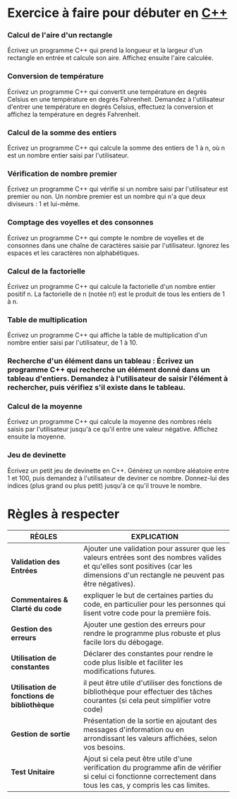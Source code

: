 # Exercice à faire pour débuter en [C++](https://fr.wikipedia.org/wiki/C%2B%2B)

### Calcul de l'aire d'un rectangle
Écrivez un programme C++ qui prend la longueur et la largeur d'un rectangle en entrée et calcule son aire. Affichez ensuite l'aire calculée.

### Conversion de température
Écrivez un programme C++ qui convertit une température en degrés Celsius en une température en degrés Fahrenheit. Demandez à l'utilisateur d'entrer une température en degrés Celsius, effectuez la conversion et affichez la température en degrés Fahrenheit.

### Calcul de la somme des entiers
Écrivez un programme C++ qui calcule la somme des entiers de 1 à n, où n est un nombre entier saisi par l'utilisateur.

### Vérification de nombre premier
Écrivez un programme C++ qui vérifie si un nombre saisi par l'utilisateur est premier ou non. Un nombre premier est un nombre qui n'a que deux diviseurs : 1 et lui-même.

### Comptage des voyelles et des consonnes
Écrivez un programme C++ qui compte le nombre de voyelles et de consonnes dans une chaîne de caractères saisie par l'utilisateur. Ignorez les espaces et les caractères non alphabétiques.

### Calcul de la factorielle
Écrivez un programme C++ qui calcule la factorielle d'un nombre entier positif n. La factorielle de n (notée n!) est le produit de tous les entiers de 1 à n.

### Table de multiplication
Écrivez un programme C++ qui affiche la table de multiplication d'un nombre entier saisi par l'utilisateur, de 1 à 10.

### Recherche d'un élément dans un tableau : Écrivez un programme C++ qui recherche un élément donné dans un tableau d'entiers. Demandez à l'utilisateur de saisir l'élément à rechercher, puis vérifiez s'il existe dans le tableau.

### Calcul de la moyenne
Écrivez un programme C++ qui calcule la moyenne des nombres réels saisis par l'utilisateur jusqu'à ce qu'il entre une valeur négative. Affichez ensuite la moyenne.

### Jeu de devinette
Écrivez un petit jeu de devinette en C++. Générez un nombre aléatoire entre 1 et 100, puis demandez à l'utilisateur de deviner ce nombre. Donnez-lui des indices (plus grand ou plus petit) jusqu'à ce qu'il trouve le nombre.

# Règles à respecter

|RÈGLES| EXPLICATION|
|--|--|
|**Validation des Entrées**| Ajouter une validation pour assurer que les valeurs entrées sont des nombres valides et qu'elles sont positives (car les dimensions d'un rectangle ne peuvent pas être négatives).|
|**Commentaires & Clarté du code**|expliquer le but de certaines parties du code, en particulier pour les personnes qui lisent votre code pour la première fois.|
|**Gestion des erreurs**|Ajouter une gestion des erreurs pour rendre le programme plus robuste et plus facile lors du débogage.|
|**Utilisation de constantes**|Déclarer des constantes pour rendre le code plus lisible et faciliter les modifications futures.|
|**Utilisation de fonctions de bibliothèque**|il peut être utile d'utiliser des fonctions de bibliothèque pour effectuer des tâches courantes (si cela peut simplifier votre code)|
|**Gestion de sortie**|Présentation de la sortie en ajoutant des messages d'information ou en arrondissant les valeurs affichées, selon vos besoins.|
|**Test Unitaire**|Ajout si cela peut être utile d'une verification du programme afin de vérifier si celui ci fonctionne correctement dans tous les cas, y compris les cas limites.|
